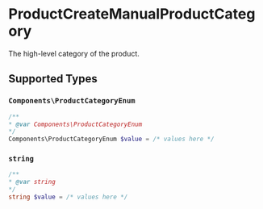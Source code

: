 # ProductCreateManualProductCategory

The high-level category of the product.


## Supported Types

### `Components\ProductCategoryEnum`

```php
/**
* @var Components\ProductCategoryEnum
*/
Components\ProductCategoryEnum $value = /* values here */
```

### `string`

```php
/**
* @var string
*/
string $value = /* values here */
```

